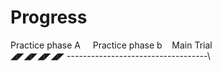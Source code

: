 # Progress
Practice phase A &nbsp; &nbsp; Practice phase b&nbsp; &nbsp; Main Trial\
◢◤◢◤◢◤◢◤ -----------------------------------\
